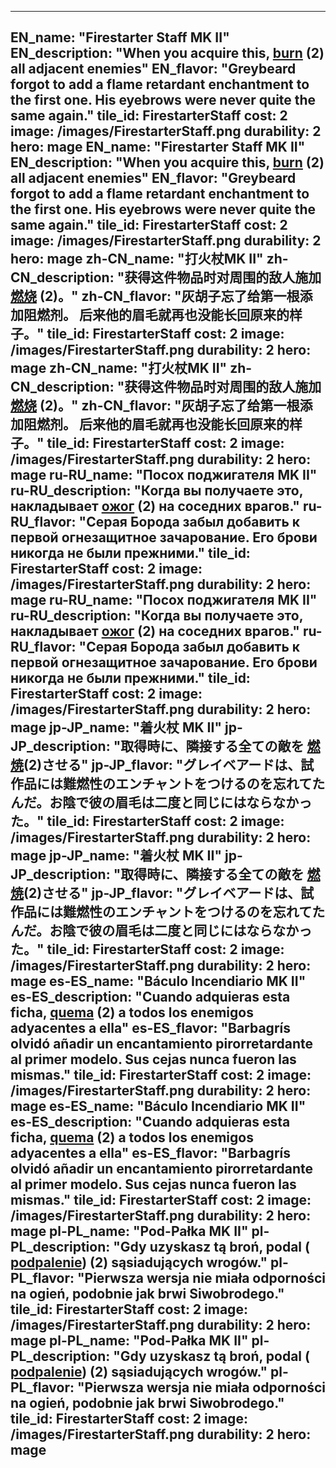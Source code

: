 ---

EN_name: "Firestarter Staff MK II"
EN_description: "When you acquire this,  <u>burn</u> (2) all adjacent enemies"
EN_flavor: "Greybeard forgot to add a flame retardant enchantment to the first one. His eyebrows were never quite the same again."
tile_id: FirestarterStaff
cost: 2
image: /images/FirestarterStaff.png
durability: 2
hero: mage
EN_name: "Firestarter Staff MK II"
EN_description: "When you acquire this,  <u>burn</u> (2) all adjacent enemies"
EN_flavor: "Greybeard forgot to add a flame retardant enchantment to the first one. His eyebrows were never quite the same again."
tile_id: FirestarterStaff
cost: 2
image: /images/FirestarterStaff.png
durability: 2
hero: mage
zh-CN_name: "打火杖MK II"
zh-CN_description: "获得这件物品时对周围的敌人施加 <u>燃烧</u> (2)。"
zh-CN_flavor: "灰胡子忘了给第一根添加阻燃剂。 后来他的眉毛就再也没能长回原来的样子。"
tile_id: FirestarterStaff
cost: 2
image: /images/FirestarterStaff.png
durability: 2
hero: mage
zh-CN_name: "打火杖MK II"
zh-CN_description: "获得这件物品时对周围的敌人施加 <u>燃烧</u> (2)。"
zh-CN_flavor: "灰胡子忘了给第一根添加阻燃剂。 后来他的眉毛就再也没能长回原来的样子。"
tile_id: FirestarterStaff
cost: 2
image: /images/FirestarterStaff.png
durability: 2
hero: mage
ru-RU_name: "Посох поджигателя MK II"
ru-RU_description: "Когда вы получаете это, накладывает  <u>ожог</u> (2) на соседних врагов."
ru-RU_flavor: "Серая Борода забыл добавить к первой огнезащитное зачарование. Его брови никогда не были прежними."
tile_id: FirestarterStaff
cost: 2
image: /images/FirestarterStaff.png
durability: 2
hero: mage
ru-RU_name: "Посох поджигателя MK II"
ru-RU_description: "Когда вы получаете это, накладывает  <u>ожог</u> (2) на соседних врагов."
ru-RU_flavor: "Серая Борода забыл добавить к первой огнезащитное зачарование. Его брови никогда не были прежними."
tile_id: FirestarterStaff
cost: 2
image: /images/FirestarterStaff.png
durability: 2
hero: mage
jp-JP_name: "着火杖 MK II"
jp-JP_description: "取得時に、隣接する全ての敵を <u>燃焼</u>(2)させる"
jp-JP_flavor: "グレイベアードは、試作品には難燃性のエンチャントをつけるのを忘れてたんだ。お陰で彼の眉毛は二度と同じにはならなかった。"
tile_id: FirestarterStaff
cost: 2
image: /images/FirestarterStaff.png
durability: 2
hero: mage
jp-JP_name: "着火杖 MK II"
jp-JP_description: "取得時に、隣接する全ての敵を <u>燃焼</u>(2)させる"
jp-JP_flavor: "グレイベアードは、試作品には難燃性のエンチャントをつけるのを忘れてたんだ。お陰で彼の眉毛は二度と同じにはならなかった。"
tile_id: FirestarterStaff
cost: 2
image: /images/FirestarterStaff.png
durability: 2
hero: mage
es-ES_name: "Báculo Incendiario MK II"
es-ES_description: "Cuando adquieras esta ficha,  <u>quema</u> (2) a todos los enemigos adyacentes a ella"
es-ES_flavor: "Barbagrís olvidó añadir un encantamiento pirorretardante al primer modelo. Sus cejas nunca fueron las mismas."
tile_id: FirestarterStaff
cost: 2
image: /images/FirestarterStaff.png
durability: 2
hero: mage
es-ES_name: "Báculo Incendiario MK II"
es-ES_description: "Cuando adquieras esta ficha,  <u>quema</u> (2) a todos los enemigos adyacentes a ella"
es-ES_flavor: "Barbagrís olvidó añadir un encantamiento pirorretardante al primer modelo. Sus cejas nunca fueron las mismas."
tile_id: FirestarterStaff
cost: 2
image: /images/FirestarterStaff.png
durability: 2
hero: mage
pl-PL_name: "Pod-Pałka MK II"
pl-PL_description: "Gdy uzyskasz tą broń, podal ( <u>podpalenie</u>) (2) sąsiadujących wrogów."
pl-PL_flavor: "Pierwsza wersja nie miała odporności na ogień, podobnie jak brwi Siwobrodego."
tile_id: FirestarterStaff
cost: 2
image: /images/FirestarterStaff.png
durability: 2
hero: mage
pl-PL_name: "Pod-Pałka MK II"
pl-PL_description: "Gdy uzyskasz tą broń, podal ( <u>podpalenie</u>) (2) sąsiadujących wrogów."
pl-PL_flavor: "Pierwsza wersja nie miała odporności na ogień, podobnie jak brwi Siwobrodego."
tile_id: FirestarterStaff
cost: 2
image: /images/FirestarterStaff.png
durability: 2
hero: mage
---